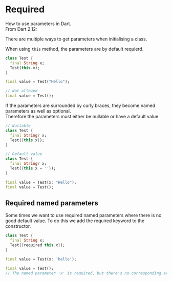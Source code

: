 # Required

How to use parameters in Dart.\
From Dart 2.12:

There are multiple ways to get parameters when initialising a class.

When using `this` method, the parameters are by default requierd.

```dart
class Test {
  final String x;
  Test(this.x);
}

final value = Test("Hello");

// Not allowed
final value = Test();
```

If the parameters are surrounded by curly braces, they become named parameters as well as optional.\
Therefore the parameters must either be nullable or have a default value

```dart
// Nullable
class Test {
  final String? x;
  Test({this.x});
}

// Default value
class Test {
  final String? x;
  Test({this.x = ''});
}

final value = Test(x: "Hello");
final value = Test();
```

## Required named parameters

Some times we want to use required named parameters where there is no good default value. To do this we add the required keyword to the constructor.

```dart
class Test {
  final String x;
  Test({required this.x});
}

final value = Test(x: 'hello');

final value = Test(); 
// The named parameter 'x' is required, but there's no corresponding argument.
```